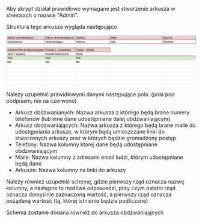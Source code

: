 Aby skrypt działał prawidłowo wymagane jest stworzenie arkusza w sheetsach o nazwie "Admin".

Struktura tego arkusza wygląda następująco

![schema](https://raw.githubusercontent.com/DSTGU/rozdzielanie-arkuszy/refs/heads/master/schema.png)

Należy uzupełnić prawidłowymi danymi następujące pola:
(pola pod podpisem, nie na czerwono)

- Arkusz obdzwanianych: Nazwa arkusza z którego będą brane numery telefonów (lub inne dane udostępniane dalej obdzwaniającym)
- Arkusz obdzwaniających: Nazwa arkusza z którego będą brane maile do udostępniania arkusze, w którym będą umieszczane linki do stworzonych arkuszy oraz w których będzie gromadzony postęp
- Telefony: Nazwa kolumny której dane będą udostępniane obdzwaniającym
- Maile: Nazwa kolumny z adresami email ludzi, którym udostępniane będą dane
- Arkusze: Nazwa kolumny na linki do arkuszy

Należy również uzupełnić schemę, gdzie pierwszy rząd oznacza nazwę kolumny, a następne to możliwe odpowiedzi, przy czym ostatni rząd oznacza domyślnie zaznaczoną wartość, a pierwszy rząd oznacza pożądaną wartość (tą, której istnienie będzie podliczane)

Schema zostanie dodana również do arkusza obdzwaniających
